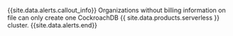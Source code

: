 {{site.data.alerts.callout_info}}
Organizations without billing information on file can only create one CockroachDB {{ site.data.products.serverless }} cluster.
{{site.data.alerts.end}}